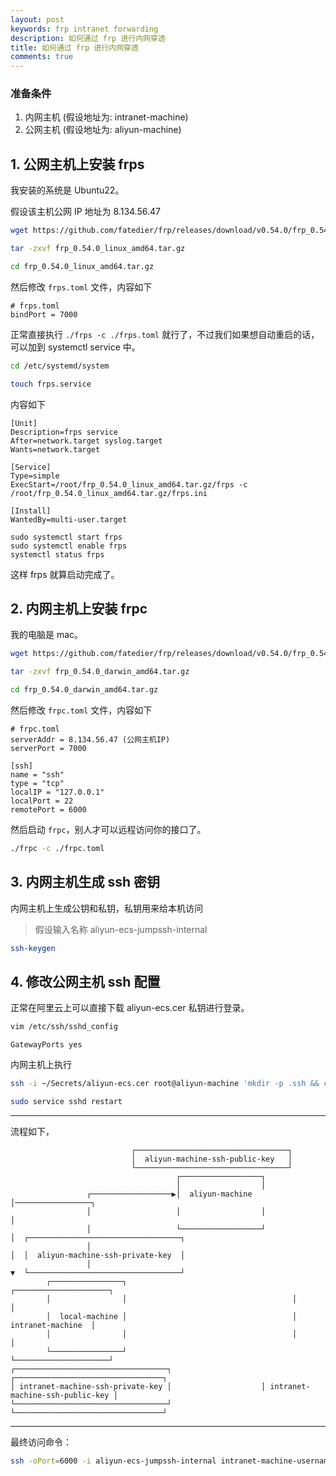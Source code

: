 ```yaml
---
layout: post
keywords: frp intranet forwarding
description: 如何通过 frp 进行内网穿透
title: 如何通过 frp 进行内网穿透
comments: true
---
```


### 准备条件
1. 内网主机 (假设地址为: intranet-machine)
2. 公网主机 (假设地址为: aliyun-machine)

## 1. 公网主机上安装 frps

我安装的系统是 Ubuntu22。

假设该主机公网 IP 地址为 8.134.56.47

```sh
wget https://github.com/fatedier/frp/releases/download/v0.54.0/frp_0.54.0_linux_amd64.tar.gz

tar -zxvf frp_0.54.0_linux_amd64.tar.gz

cd frp_0.54.0_linux_amd64.tar.gz
```

然后修改 `frps.toml` 文件，内容如下

```
# frps.toml
bindPort = 7000
```

正常直接执行 `./frps -c ./frps.toml` 就行了，不过我们如果想自动重启的话，可以加到 systemctl service 中。

```sh
cd /etc/systemd/system

touch frps.service
```

内容如下

```
[Unit]
Description=frps service
After=network.target syslog.target
Wants=network.target

[Service]
Type=simple
ExecStart=/root/frp_0.54.0_linux_amd64.tar.gz/frps -c /root/frp_0.54.0_linux_amd64.tar.gz/frps.ini

[Install]
WantedBy=multi-user.target
```

```
sudo systemctl start frps
sudo systemctl enable frps
systemctl status frps
```

这样 frps 就算启动完成了。

## 2. 内网主机上安装 frpc

我的电脑是 mac。


```sh
wget https://github.com/fatedier/frp/releases/download/v0.54.0/frp_0.54.0_darwin_amd64.tar.gz

tar -zxvf frp_0.54.0_darwin_amd64.tar.gz

cd frp_0.54.0_darwin_amd64.tar.gz
```

然后修改 `frpc.toml` 文件，内容如下

```
# frpc.toml
serverAddr = 8.134.56.47 (公网主机IP)
serverPort = 7000

[ssh]
name = "ssh"
type = "tcp"
localIP = "127.0.0.1"
localPort = 22
remotePort = 6000
```

然后启动 `frpc`，别人才可以远程访问你的接口了。

```sh
./frpc -c ./frpc.toml
```

## 3. 内网主机生成 ssh 密钥

内网主机上生成公钥和私钥，私钥用来给本机访问
> 假设输入名称 aliyun-ecs-jumpssh-internal
```sh
ssh-keygen
```

## 4. 修改公网主机 ssh 配置

正常在阿里云上可以直接下载 aliyun-ecs.cer 私钥进行登录。

```sh
vim /etc/ssh/sshd_config
```

```
GatewayPorts yes
```

内网主机上执行

```sh
ssh -i ~/Secrets/aliyun-ecs.cer root@aliyun-machine 'mkdir -p .ssh && cat >> .ssh/authorized_keys' < ~/.ssh/aliyun-ecs-jumpssh-internal.pub

sudo service sshd restart
```

---

流程如下，

```
                           ┌──────────────────────────────────┐
                           │  aliyun-machine-ssh-public-key   │
                           └──────────────────────────────────┘
                                     ┌──────────────────┐
                                     │                  │
                 ┌──────────────────▶│  aliyun-machine  │─────────────────┐
                 │                   │                  │                 │
                 │                   └──────────────────┘                 │  ┌──────────────────────────────────┐
                 │                                                        │  │  aliyun-machine-ssh-private-key  │
                 │                                                        ▼  └──────────────────────────────────┘
        ┌────────────────┐                                     ┌─────────────────────┐
        │                │                                     │                     │
        │  local-machine │                                     │   intranet-machine  │
        │                │                                     │                     │
        └────────────────┘                                     └─────────────────────┘
┌──────────────────────────────────┐                    ┌─────────────────────────────────┐
│ intranet-machine-ssh-private-key │                    │ intranet-machine-ssh-public-key │
└──────────────────────────────────┘                    └─────────────────────────────────┘
```

---

最终访问命令：
```sh
ssh -oPort=6000 -i aliyun-ecs-jumpssh-internal intranet-machine-username@8.134.56.47
```
